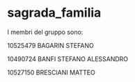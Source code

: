 # sagrada_familia
I membri del gruppo sono:

10525479 BAGARIN STEFANO

10490724 BANFI STEFANO ALESSANDRO 

10527150 BRESCIANI MATTEO
